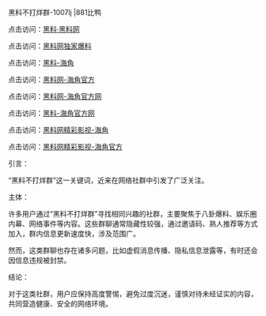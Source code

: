 黑料不打烊群-1007lj |881比鸭

点击访问：<a href="https://heiliaolvzlu3.pages.dev">黑料·黑料网</a>

点击访问：<a href="https://heiliaoyvnrda.pages.dev">黑料网独家爆料</a>

点击访问：<a href="https://heiliaoryrhyu.pages.dev">黑料-海角</a>

点击访问：<a href="https://heiliao3gvg9x.pages.dev">黑料网-海角官方</a>

点击访问：<a href="https://heiliaokof3cy.pages.dev">黑料网-海角官方网</a>

点击访问：<a href="https://heiliao5s28gk.pages.dev">黑料-海角官方网</a>

点击访问：<a href="https://heiliaox6jgh3.pages.dev">黑料网精彩影视-海角</a>

点击访问：<a href="https://heiliaoubleqx.pages.dev">黑料网精彩影视-海角官方</a>

引言：

“黑料不打烊群”这一关键词，近来在网络社群中引发了广泛关注。

主体：

许多用户通过“黑料不打烊群”寻找相同兴趣的社群，主要聚焦于八卦爆料、娱乐圈内幕、网络事件等内容。这些群聊通常隐藏性较强，通过邀请码、熟人推荐等方式加入，群内信息更新速度快，涉及范围广。

然而，这类群聊也存在诸多问题，比如虚假消息传播、隐私信息泄露等，有时还会因信息违规被封禁。

结论：

对于这类社群，用户应保持高度警惕，避免过度沉迷，谨慎对待未经证实的内容，共同营造健康、安全的网络环境。

